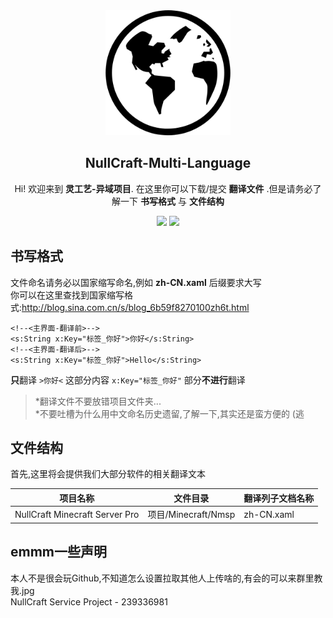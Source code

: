<div align="center">
<img width="200" height="200" src="https://raw.githubusercontent.com/FastChen/NullCraft-Multi-Language/master/Img/language.png"/>
<h2>NullCraft-Multi-Language</h2>
   <p>Hi! 欢迎来到 <b>灵工艺-异域项目</b>. 在这里你可以下载/提交 <b>翻译文件</b> .但是请务必了解一下 <b>书写格式</b> 与 <b>文件结构</b></p>
   <img src="https://img.shields.io/badge/默认语言-中文-orange.svg?longCache=true&style=flat">
    <img src="https://img.shields.io/badge/当前项目-1-red.svg?longCache=true&style=flat">
</div>

## 书写格式
文件命名请务必以国家缩写命名,例如 **zh-CN.xaml**  后缀要求大写<br>
你可以在这里查找到国家缩写格式:http://blog.sina.com.cn/s/blog_6b59f8270100zh6t.html
```
<!--<主界面-翻译前>-->
<s:String x:Key="标签_你好">你好</s:String>
<!--<主界面-翻译后>-->
<s:String x:Key="标签_你好">Hello</s:String>
```
**只**翻译 `>你好<` 这部分内容 `x:Key="标签_你好"` 部分**不进行**翻译
>*翻译文件不要放错项目文件夹...<br>
>*不要吐槽为什么用中文命名历史遗留,了解一下,其实还是蛮方便的 (逃

## 文件结构

首先,这里将会提供我们大部分软件的相关翻译文本

|项目名称         |文件目录                        |翻译列子文档名称                         |
|--------------------------------|--------------------|------------|
|NullCraft Minecraft Server Pro  |项目/Minecraft/Nmsp  |zh-CN.xaml|


## emmm一些声明

本人不是很会玩Github,不知道怎么设置拉取其他人上传啥的,有会的可以来群里教我.jpg<br>
NullCraft Service Project - 239336981
